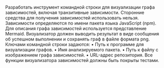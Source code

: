 Разработать инструмент командной строки для визуализации графа
зависимостей, включая транзитивные зависимости. Сторонние средства для
получения зависимостей использовать нельзя.
Зависимости определяются по имени пакета языка JavaScript (npm). Для
описания графа зависимостей используется представление Mermaid.
Визуализатор должен выводить результат в виде сообщения об успешном
выполнении и сохранять граф в файле формата png.
Ключами командной строки задаются:
• Путь к программе для визуализации графов.
• Имя анализируемого пакета.
• Путь к файлу с изображением графа зависимостей.
• URL-адрес репозитория.
Все функции визуализатора зависимостей должны быть покрыты тестами.
